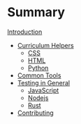 # Summary

[Introduction](README.md)

- [Curriculum Helpers](./curriculum-helpers.md)
  - [CSS](./css.md)
  - [HTML]()
  - [Python](./python.md)
- [Common Tools](./common-tools.md)
- [Testing in General](./testing-in-general.md)
  - [JavaScript]()
  - [Nodejs]()
  - [Rust](./rust.md)
- [Contributing](./CONTRIBUTING.md)
